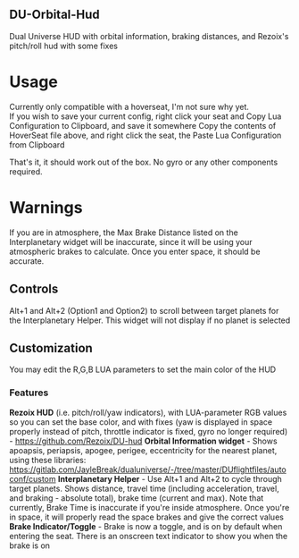 ## DU-Orbital-Hud
Dual Universe HUD with orbital information, braking distances, and Rezoix's pitch/roll hud with some fixes


# Usage
Currently only compatible with a hoverseat, I'm not sure why yet.  
If you wish to save your current config, right click your seat and Copy Lua Configuration to Clipboard, and save it somewhere
Copy the contents of HoverSeat file above, and right click the seat, the Paste Lua Configuration from Clipboard

That's it, it should work out of the box.  No gyro or any other components required.

# Warnings
If you are in atmosphere, the Max Brake Distance listed on the Interplanetary widget will be inaccurate, since it will be using your atmospheric brakes to calculate.  Once you enter space, it should be accurate.

## Controls
Alt+1 and Alt+2 (Option1 and Option2) to scroll between target planets for the Interplanetary Helper.  This widget will not display if no planet is selected

## Customization
You may edit the R,G,B LUA parameters to set the main color of the HUD


### Features
**Rezoix HUD** (i.e. pitch/roll/yaw indicators), with LUA-parameter RGB values so you can set the base color, and with fixes (yaw is displayed in space properly instead of pitch, throttle indicator is fixed, gyro no longer required) - https://github.com/Rezoix/DU-hud
**Orbital Information widget** - Shows apoapsis, periapsis, apogee, perigee, eccentricity for the nearest planet, using these libraries: https://gitlab.com/JayleBreak/dualuniverse/-/tree/master/DUflightfiles/autoconf/custom
**Interplanetary Helper** - Use Alt+1 and Alt+2 to cycle through target planets.  Shows distance, travel time (including acceleration, travel, and braking - absolute total), brake time (current and max).  Note that currently, Brake Time is inaccurate if you're inside atmosphere.  Once you're in space, it will properly read the space brakes and give the correct values
**Brake Indicator/Toggle** - Brake is now a toggle, and is on by default when entering the seat.  There is an onscreen text indicator to show you when the brake is on
